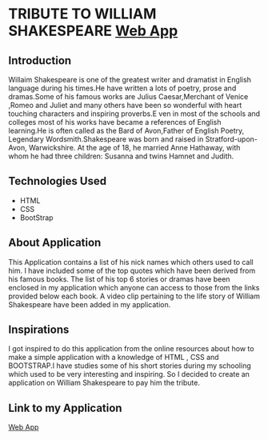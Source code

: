 # TRIBUTE TO WILLIAM SHAKESPEARE   [Web App](https://sriram-mogalapalli.github.io/TRIBUTE-TO-WILLIAM-SHAKESPEARE/)


## Introduction

Willaim Shakespeare is one of the greatest writer and dramatist in English language during his times.He have written a lots of poetry, prose and dramas.Some of his famous works are Julius Caesar,Merchant of Venice ,Romeo and Juliet and many others have been so wonderful with heart touching characters and inspiring proverbs.E
ven in most of the schools and colleges most  of his works have became a references of English learning.He is often called as the Bard of Avon,Father of English Poetry, Legendary Wordsmith.Shakespeare was born and raised in Stratford-upon-Avon, Warwickshire. At the age of 18, he married Anne Hathaway, with whom he had three children: Susanna and twins Hamnet and Judith.

## Technologies Used

* HTML
* CSS
* BootStrap     

## About Application

This Application contains a list of his nick names which others used to call him. I have included some of the top quotes which have been derived from his famous books. The list of his top 6 stories or dramas have been enclosed in my application which anyone can access to those from the links provided below each book. A video clip pertaining to the life story of William Shakespeare have been added in my application.

## Inspirations

I got inspired to do this application  from the online resources about how to make a simple application with a knowledge of HTML , CSS and BOOTSTRAP.I have studies some of his short stories during my schooling which used to be very interesting and inspiring. So I decided to create an application on William Shakespeare to pay him the tribute.

##  Link to my Application

[Web App](https://sriram-mogalapalli.github.io/TRIBUTE-TO-WILLIAM-SHAKESPEARE/)
  
